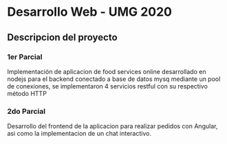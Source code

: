 #  Desarrollo Web - UMG 2020

## Descripcion del proyecto

### 1er Parcial
Implementación de aplicacion de food services online desarrollado en nodejs para el backend conectado a base de datos mysq mediante un pool de conexiones, se implementaron 4 servicios restful con su respectivo método HTTP

### 2do Parcial

Desarrollo del frontend de la aplicacion para realizar pedidos con Angular, asi como la implementacion de un chat interactivo.

